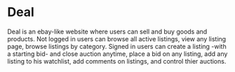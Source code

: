 # Deal 
Deal is an ebay-like website where users can sell and buy goods and products. Not logged in users can browse all active listings, view any listing page, browse listings by category.
Signed in users can create a listing -with a starting bid- and close auction anytime, place a bid on any listing, add any listing to his watchlist, add comments on listings, and control thier auctions.
